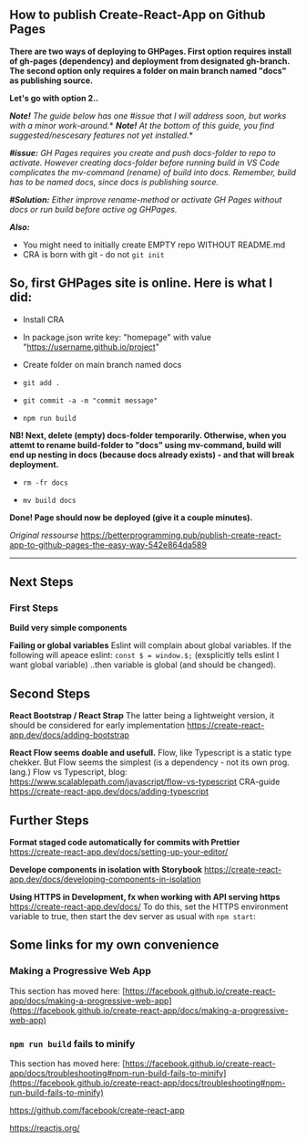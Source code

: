 ## How to publish Create-React-App on Github Pages ##

**There are two ways of deploying to GHPages.
First option requires install of gh-pages (dependency) and deployment from designated gh-branch. The second option only requires a folder on main branch named "docs" as publishing source.**

**Let's go with option 2..**


***Note!** *The guide below has one #issue that I will address soon, but works with a minor work-around.***
***Note!** *At the bottom of this guide, you find suggested/nescesary features not yet installed.*** 

***#issue:** GH Pages requires you create and push docs-folder to repo to activate. However creating docs-folder before running build in VS Code complicates the mv-command (rename) of build into docs. Remember, build has to be named docs, since docs is publishing source.*

***#Solution:** Either improve rename-method or activate GH Pages without docs or run build before active og GHPages.*

***Also:*** 
- You might need to initially create EMPTY repo WITHOUT README.md 
- CRA is born with git - do not `git init`

## So, first GHPages site is online. Here is what I did:

- Install CRA

- In package.json write key: "homepage" with value "https://username.github.io/project"

- Create folder on main branch named docs

- `git add .`

- `git commit -a -m "commit message"`

- `npm run build`

**NB! Next, delete (empty) docs-folder temporarily. Otherwise, when you attemt to rename build-folder to "docs" using mv-command, build will end up nesting in docs (because docs already exists) - and that will break deployment.**

- `rm -fr docs`

- `mv build docs`

**Done! Page should now be deployed (give it a couple minutes).**

*Original ressourse* https://betterprogramming.pub/publish-create-react-app-to-github-pages-the-easy-way-542e864da589

---

## Next Steps


### First Steps

**Build very simple components**


**Failing or global variables**
Eslint will complain about global variables. If the following will apeace eslint:
`const $ = window.$;`   (exsplicitly tells eslint I want global variable)
..then variable is global (and should be changed).


## Second Steps

**React Bootstrap / React Strap**
The latter being a lightweight version, it should be considered for early implementation
https://create-react-app.dev/docs/adding-bootstrap

**React Flow seems doable and usefull.**
Flow, like Typescript is a static type chekker. But Flow seems the simplest (is a dependency - not its own prog. lang.)
Flow vs Typescript, blog:
https://www.scalablepath.com/javascript/flow-vs-typescript
CRA-guide
https://create-react-app.dev/docs/adding-typescript




## Further Steps

**Format staged code automatically for commits with Prettier**
https://create-react-app.dev/docs/setting-up-your-editor/


**Develope components in isolation with Storybook**
https://create-react-app.dev/docs/developing-components-in-isolation


**Using HTTPS in Development, fx when working with API serving https**
https://create-react-app.dev/docs/
To do this, set the HTTPS environment variable to true, then start the dev server as usual with `npm start`:


## Some links for my own convenience


### Making a Progressive Web App
This section has moved here: [https://facebook.github.io/create-react-app/docs/making-a-progressive-web-app](https://facebook.github.io/create-react-app/docs/making-a-progressive-web-app)

### `npm run build` fails to minify
This section has moved here: [https://facebook.github.io/create-react-app/docs/troubleshooting#npm-run-build-fails-to-minify](https://facebook.github.io/create-react-app/docs/troubleshooting#npm-run-build-fails-to-minify)



https://github.com/facebook/create-react-app

https://reactjs.org/
